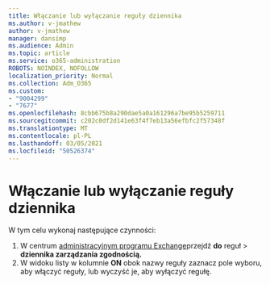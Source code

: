 ```yaml
---
title: Włączanie lub wyłączanie reguły dziennika
ms.author: v-jmathew
author: v-jmathew
manager: dansimp
ms.audience: Admin
ms.topic: article
ms.service: o365-administration
ROBOTS: NOINDEX, NOFOLLOW
localization_priority: Normal
ms.collection: Adm_O365
ms.custom:
- "9004299"
- "7677"
ms.openlocfilehash: 8cbb675b8a290dae5a0a161296a7be95b5259711
ms.sourcegitcommit: c202c0df2d141e63f4f7eb13a56efbfc2f57348f
ms.translationtype: MT
ms.contentlocale: pl-PL
ms.lasthandoff: 03/05/2021
ms.locfileid: "50526374"
---
```

# <a name="enable-or-disable-a-journal-rule"></a>Włączanie lub wyłączanie reguły dziennika

W tym celu wykonaj następujące czynności:

1. W centrum [administracyjnym programu Exchange](https://go.microsoft.com/fwlink/p/?linkid=2059104)przejdź **do** reguł  >  **dziennika zarządzania zgodnością.**
2. W widoku listy w kolumnie **ON** obok nazwy reguły zaznacz pole wyboru, aby włączyć reguły, lub wyczyść je, aby wyłączyć regułę.
